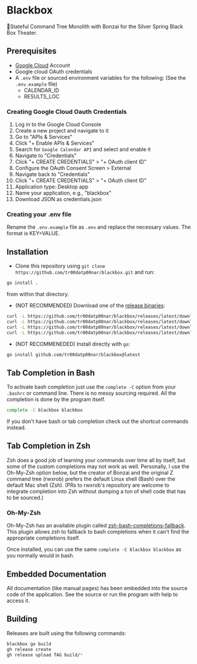# Blackbox

🌳Stateful Command Tree Monolith with Bonzai for the Silver Spring Black Box Theater.

## Prerequisites

- [Google Cloud](cloud.google.com) Account
- Google cloud OAuth credentials
- A `.env` file or sourced environment variables for the following:
  (See the `.env.example` file)
  - CALENDAR_ID
  - RESULTS_LOC

### Creating Google Cloud Oauth Credentials

1. Log in to the Google Cloud Console
2. Create a new project and navigate to it
3. Go to "APIs & Services"
4. Click "+ Enable APIs & Services"
5. Search for `Google Calendar API` and select and enable it
6. Navigate to "Credentials"
7. Click "+ CREATE CREDENTIALS" > "+ OAuth client ID"
8. Configure the OAuth Consent Screen > External
9. Navigate back to "Credentials"
10. Click "+ CREATE CREDENTIALS" > "+ OAuth client ID"
11. Application type: Desktop app
12. Name your application, e.g., "blackbox"
13. Download JSON as credentials.json

### Creating your .env file

Rename the `.env.example` file as `.env` and replace the necessary values. The format is KEY=VALUE.

## Installation

- Clone this repository using `git clone https://github.com/tr00datp00nar/blackbox.git` and run:

```bash
go install .
```

from within that directory.

- (NOT RECOMMENDED) Download one of the [release binaries](https://github.com/tr00datp00nar/blackbox/releases):

```bash
curl -L https://github.com/tr00datp00nar/blackbox/releases/latest/download/blackbox-linux-amd64 -o ~/.local/bin/tr00datp00nar
curl -L https://github.com/tr00datp00nar/blackbox/releases/latest/download/blackbox-darwin-amd64 -o ~/.local/bin/tr00datp00nar
curl -L https://github.com/tr00datp00nar/blackbox/releases/latest/download/blackbox-darwin-arm64 -o ~/.local/bin/tr00datp00nar
curl -L https://github.com/tr00datp00nar/blackbox/releases/latest/download/blackbox-windows-amd64 -o ~/.local/bin/tr00datp00nar
```

- (NOT RECOMMENEDED) Install directly with `go`:

```bash
go install github.com/tr00datp00nar/blackbox@latest
```

## Tab Completion in Bash

To activate bash completion just use the `complete -C` option from your `.bashrc` or command line. There is no messy sourcing required. All the completion is done by the program itself.

```bash
complete -C blackbox blackbox
```

If you don't have bash or tab completion check out the shortcut commands instead.

## Tab Completion in Zsh

Zsh does a good job of learning your commands over time all by itself, but some of the custom completions may not work as well. Personally, I use the Oh-My-Zsh option below, but the creator of Bonzai and the original Z command tree (rwxrob) prefers the default Linux shell (Bash) over the default Mac shell (Zsh). (PRs to rwxrob's repository are welcome to integrate completion into Zsh without dumping a ton of shell code that has to be sourced.)

### Oh-My-Zsh

Oh-My-Zsh has an available plugin called [zsh-bash-completions-fallback](https://github.com/3v1n0/zsh-bash-completions-fallback). This plugin allows zsh to fallback to bash completions when it can't find the appropriate completions itself.

Once installed, you can use the same `complete -C blackbox blackbox` as you normally would in bash.

## Embedded Documentation

All documentation (like manual pages) has been embedded into the source code of the application. See the source or run the program with help to access it.

## Building

Releases are built using the following commands:

```bash
blackbox go build
gh release create
gh release upload TAG build/*
```
